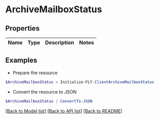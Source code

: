 # ArchiveMailboxStatus
## Properties

Name | Type | Description | Notes
------------ | ------------- | ------------- | -------------

## Examples

- Prepare the resource
```powershell
$ArchiveMailboxStatus = Initialize-FLY.ClientArchiveMailboxStatus 
```

- Convert the resource to JSON
```powershell
$ArchiveMailboxStatus | ConvertTo-JSON
```

[[Back to Model list]](../README.md#documentation-for-models) [[Back to API list]](../README.md#documentation-for-api-endpoints) [[Back to README]](../README.md)

